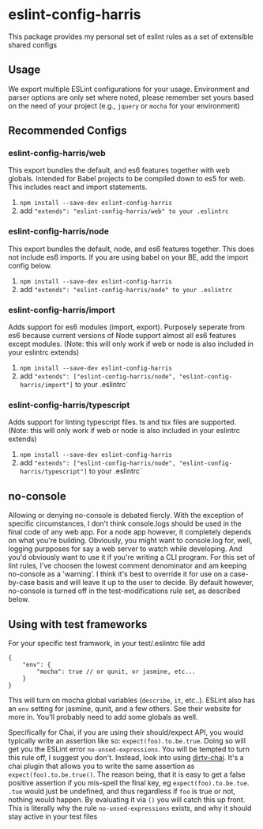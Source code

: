 # eslint-config-harris

This package provides my personal set of eslint rules as a set of extensible shared configs

## Usage

We export multiple ESLint configurations for your usage.
Environment and parser options are only set where noted, please remember set yours based on the need of your project (e.g., `jquery` or `mocha` for your environment)

## Recommended Configs

### eslint-config-harris/web

This export bundles the default, and es6 features together with web globals. Intended for Babel projects to be compiled down to es5 for web. This includes react and import statements.

1. `npm install --save-dev eslint-config-harris`
2. add `"extends": "eslint-config-harris/web" to your .eslintrc`

### eslint-config-harris/node

This export bundles the default, node, and es6 features together. This does not include es6 imports. If you are using babel on your BE, add the import config below.

1. `npm install --save-dev eslint-config-harris`
2. add `"extends": "eslint-config-harris/node" to your .eslintrc`

### eslint-config-harris/import

Adds support for es6 modules (import, export). Purposely seperate from es6 because current versions of Node support almost all es6 features except modules.
(Note: this will only work if web or node is also included in your eslintrc extends)

1. `npm install --save-dev eslint-config-harris`
2. add `"extends": ["eslint-config-harris/node", "eslint-config-harris/import"]` to your .eslintrc`

### eslint-config-harris/typescript

Adds support for linting typescript files. ts and tsx files are supported.
(Note: this will only work if web or node is also included in your eslintrc extends)

1. `npm install --save-dev eslint-config-harris`
2. add `"extends": ["eslint-config-harris/node", "eslint-config-harris/typescript"]` to your .eslintrc`

## no-console

Allowing or denying no-console is debated fiercly. With the exception of specific circumstances, I don't think console.logs should be used in the final code of any web app. For a node app however, it completely depends on what you're building. Obviously, you might want to console.log for, well, logging purpposes for say a web server to watch while developing. And you'd obviously want to use it if you're writing a CLI program. For this set of lint rules, I've choosen the lowest comment denominator and am keeping no-console as a 'warning'. I think it's best to override it for use on a case-by-case basis and will leave it up to the user to decide. By default however, no-console is turned off in the test-modifications rule set, as described below.

## Using with test frameworks

For your specific test framwork, in your test/.eslintrc file add
```
{
	"env": {
		"mocha": true // or qunit, or jasmine, etc...
	}
}
```
This will turn on mocha global variables (`describe`, `it`, etc..). ESLint also has an `env` setting for jasmine, qunit, and a few others. See their website for more in. You'll probably need to add some globals as well.

Specifically for Chai, if you are using their should/expect API, you would typically write an assertion like so: `expect(foo).to.be.true`. Doing so will get you the ESLint error `no-unsed-expressions`. You will be tempted to turn this rule off, I suggest you don't. Instead, look into using [dirty-chai](https://github.com/prodatakey/dirty-chai). It's a chai plugin that allows you to write the same assertion as `expect(foo).to.be.true()`. The reason being, that it is easy to get a false positive assertion if you mis-spell the final key, eg `expect(foo).to.be.tue`. `.tue` would just be undefined, and thus regardless if `foo` is true or not, nothing would happen. By evaluating it via `()` you will catch this up front. This is literally why the rule `no-unsed-expressions` exists, and why it should stay active in your test files
